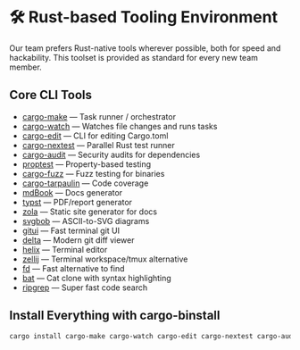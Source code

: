 # 🛠️ Rust-based Tooling Environment

Our team prefers Rust-native tools wherever possible, both for speed and hackability.
This toolset is provided as standard for every new team member.

## Core CLI Tools
- [cargo-make](https://github.com/sagiegurari/cargo-make) — Task runner / orchestrator
- [cargo-watch](https://github.com/watchexec/cargo-watch) — Watches file changes and runs tasks
- [cargo-edit](https://github.com/killercup/cargo-edit) — CLI for editing Cargo.toml
- [cargo-nextest](https://nexte.st/) — Parallel Rust test runner
- [cargo-audit](https://github.com/rustsec/rustsec) — Security audits for dependencies
- [proptest](https://github.com/proptest-rs/proptest) — Property-based testing
- [cargo-fuzz](https://github.com/rust-fuzz/cargo-fuzz) — Fuzz testing for binaries
- [cargo-tarpaulin](https://github.com/xd009642/tarpaulin) — Code coverage
- [mdBook](https://github.com/rust-lang/mdBook) — Docs generator
- [typst](https://typst.app/) — PDF/report generator
- [zola](https://www.getzola.org/) — Static site generator for docs
- [svgbob](https://github.com/ivanceras/svgbob) — ASCII-to-SVG diagrams
- [gitui](https://github.com/extrawurst/gitui) — Fast terminal git UI
- [delta](https://github.com/dandavison/delta) — Modern git diff viewer
- [helix](https://helix-editor.com/) — Terminal editor
- [zellij](https://zellij.dev/) — Terminal workspace/tmux alternative
- [fd](https://github.com/sharkdp/fd) — Fast alternative to find
- [bat](https://github.com/sharkdp/bat) — Cat clone with syntax highlighting
- [ripgrep](https://github.com/BurntSushi/ripgrep) — Super fast code search

## Install Everything with cargo-binstall
```bash
cargo install cargo-make cargo-watch cargo-edit cargo-nextest cargo-audit proptest cargo-fuzz cargo-tarpaulin mdbook zola svgbob gitui delta helix fd bat ripgrep
```
